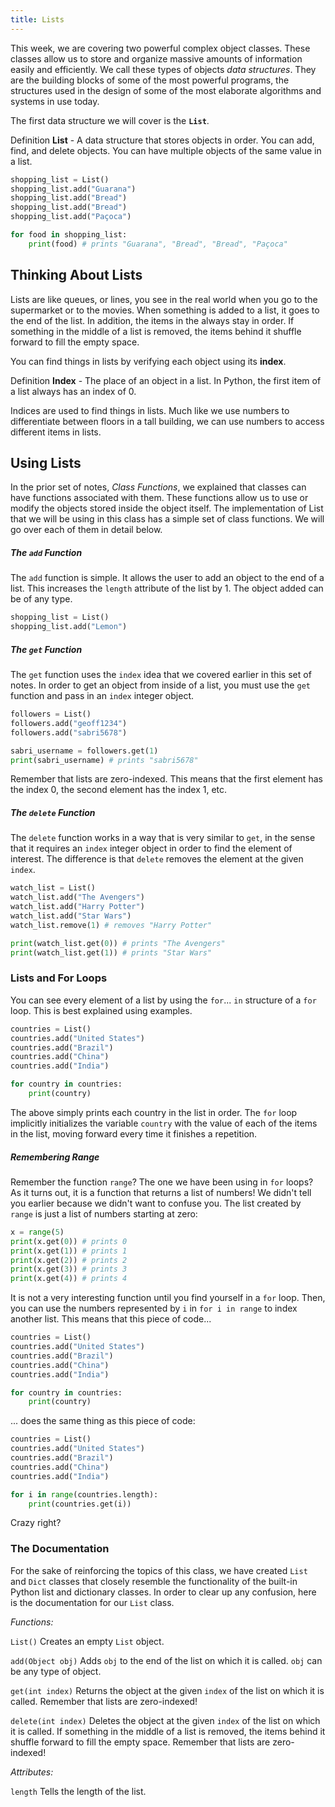 ```yaml
---
title: Lists
---
```


This week, we are covering two powerful complex object classes. These classes allow us to store and organize massive amounts of information easily and efficiently. We call these types of objects _data structures_. They are the building blocks of some of the most powerful programs, the structures used in the design of some of the most elaborate algorithms and systems in use today.

The first data structure we will cover is the **`List`**.

<div class="definition-section" markdown="1">

<span class="definition-title">Definition</span>
**List** - A data structure that stores objects in order. You can add, find, and delete objects. You can have multiple objects of the same value in a list.

</div>

```python
shopping_list = List()
shopping_list.add("Guarana")
shopping_list.add("Bread")
shopping_list.add("Bread")
shopping_list.add("Paçoca")

for food in shopping_list:
    print(food) # prints "Guarana", "Bread", "Bread", "Paçoca"
```

## Thinking About Lists

Lists are like queues, or lines, you see in the real world when you go to the supermarket or to the movies. When something is added to a list, it goes to the end of the list. In addition, the items in the always stay in order. If something in the middle of a list is removed, the items behind it shuffle forward to fill the empty space.

You can find things in lists by verifying each object using its **index**.

<div class="definition-section" markdown="1">

<span class="definition-title">Definition</span>
**Index** - The place of an object in a list. In Python, the first item of a list always has an index of 0.

</div>

Indices are used to find things in lists. Much like we use numbers to differentiate between floors in a tall building, we can use numbers to access different items in lists.

## Using Lists

In the prior set of notes, _Class Functions_, we explained that classes can have functions associated with them. These functions allow us to use or modify the objects stored inside the object itself. The implementation of List that we will be using in this class has a simple set of class functions. We will go over each of them in detail below.

##### The `add` Function

The `add` function is simple. It allows the user to add an object to the end of a list. This increases the `length` attribute of the list by 1. The object added can be of any type.

```python
shopping_list = List()
shopping_list.add("Lemon")
```

##### The `get` Function

The `get` function uses the `index` idea that we covered earlier in this set of notes. In order to get an object from inside of a list, you must use the `get` function and pass in an `index` integer object. 

```python
followers = List()
followers.add("geoff1234")
followers.add("sabri5678")

sabri_username = followers.get(1)
print(sabri_username) # prints "sabri5678"
```

Remember that lists are zero-indexed. This means that the first element has the index 0, the second element has the index 1, etc. 

##### The `delete` Function

The `delete` function works in a way that is very similar to `get`, in the sense that it requires an `index` integer object in order to find the element of interest. The difference is that `delete` removes the element at the given `index`.

```python
watch_list = List()
watch_list.add("The Avengers")
watch_list.add("Harry Potter")
watch_list.add("Star Wars")
watch_list.remove(1) # removes "Harry Potter"

print(watch_list.get(0)) # prints "The Avengers"
print(watch_list.get(1)) # prints "Star Wars"
```

### Lists and For Loops

You can see every element of a list by using the `for`... `in` structure of a `for` loop. This is best explained using examples.

```python
countries = List()
countries.add("United States")
countries.add("Brazil")
countries.add("China")
countries.add("India")

for country in countries:
    print(country)
```

The above simply prints each country in the list in order. The `for` loop implicitly initializes the variable `country` with the value of each of the items in the list, moving forward every time it finishes a repetition.

##### Remembering Range

Remember the function `range`? The one we have been using in `for` loops? As it turns out, it is a function that returns a list of numbers! We didn't tell you earlier because we didn't want to confuse you. The list created by `range` is just a list of numbers starting at zero:

```python
x = range(5)
print(x.get(0)) # prints 0
print(x.get(1)) # prints 1
print(x.get(2)) # prints 2
print(x.get(3)) # prints 3
print(x.get(4)) # prints 4
```

It is not a very interesting function until you find yourself in a `for` loop. Then, you can use the numbers represented by `i` in `for i in range` to index another list. This means that this piece of code...

```python
countries = List()
countries.add("United States")
countries.add("Brazil")
countries.add("China")
countries.add("India")

for country in countries:
    print(country)
```

... does the same thing as this piece of code:

```python
countries = List()
countries.add("United States")
countries.add("Brazil")
countries.add("China")
countries.add("India")

for i in range(countries.length):
    print(countries.get(i))
```

Crazy right?

### The Documentation

For the sake of reinforcing the topics of this class, we have created `List` and `Dict` classes that closely resemble the functionality of the built-in Python list and dictionary classes. In order to clear up any confusion, here is the documentation for our `List` class.

_Functions:_

`List()`
Creates an empty `List` object.

`add(Object obj)`
Adds `obj` to the end of the list on which it is called. `obj` can be any type of object.

`get(int index)`
Returns the object at the given `index` of the list on which it is called. Remember that lists are zero-indexed!

`delete(int index)`
Deletes the object at the given `index` of the list on which it is called. If something in the middle of a list is removed, the items behind it shuffle forward to fill the empty space. Remember that lists are zero-indexed!

_Attributes:_

`length`
Tells the length of the list.

